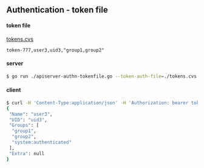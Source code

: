 ## Authentication - token file

#### token file

[tokens.cvs](./tokens.cvs)

```cvs
token-777,user3,uid3,"group1,group2"
```

#### server

```sh
$ go run ./apiserver-authn-tokenfile.go --token-auth-file=./tokens.cvs
```


#### client
```sh
$ curl -H 'Content-Type:application/json' -H 'Authorization: bearer token-777' http://localhost:8080/hello
{
 "Name": "user3",
 "UID": "uid3",
 "Groups": [
  "group1",
  "group2",
  "system:authenticated"
 ],
 "Extra": null
}

```

